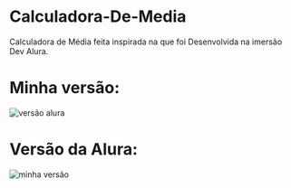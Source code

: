 # Calculadora-De-Media
Calculadora de Média feita inspirada na que foi Desenvolvida na imersão Dev Alura.

# Minha versão:
<div style="display: inline_block">
  <img align="center" alt="versão alura" src="https://media.discordapp.net/attachments/1006720932477403200/1019286710036738058/inspiracao.png" >
</div>

# Versão da Alura:
<div style="display: inline_block">
  <img align="center" alt="minha versão" src="https://media.discordapp.net/attachments/1006720932477403200/1019288834866954280/20220913_134231_2.gif?width=505&height=493" >
</div>
